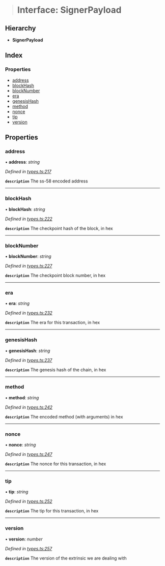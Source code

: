 > # Interface: SignerPayload

## Hierarchy

* **SignerPayload**

## Index

### Properties

* [address](_types_.signerpayload.md#address)
* [blockHash](_types_.signerpayload.md#blockhash)
* [blockNumber](_types_.signerpayload.md#blocknumber)
* [era](_types_.signerpayload.md#era)
* [genesisHash](_types_.signerpayload.md#genesishash)
* [method](_types_.signerpayload.md#method)
* [nonce](_types_.signerpayload.md#nonce)
* [tip](_types_.signerpayload.md#tip)
* [version](_types_.signerpayload.md#version)

## Properties

###  address

• **address**: *string*

*Defined in [types.ts:217](https://github.com/polkadot-js/api/blob/b8d8b7e/packages/api/src/types.ts#L217)*

**`description`** The ss-58 encoded address

___

###  blockHash

• **blockHash**: *string*

*Defined in [types.ts:222](https://github.com/polkadot-js/api/blob/b8d8b7e/packages/api/src/types.ts#L222)*

**`description`** The checkpoint hash of the block, in hex

___

###  blockNumber

• **blockNumber**: *string*

*Defined in [types.ts:227](https://github.com/polkadot-js/api/blob/b8d8b7e/packages/api/src/types.ts#L227)*

**`description`** The checkpoint block number, in hex

___

###  era

• **era**: *string*

*Defined in [types.ts:232](https://github.com/polkadot-js/api/blob/b8d8b7e/packages/api/src/types.ts#L232)*

**`description`** The era for this transaction, in hex

___

###  genesisHash

• **genesisHash**: *string*

*Defined in [types.ts:237](https://github.com/polkadot-js/api/blob/b8d8b7e/packages/api/src/types.ts#L237)*

**`description`** The genesis hash of the chain, in hex

___

###  method

• **method**: *string*

*Defined in [types.ts:242](https://github.com/polkadot-js/api/blob/b8d8b7e/packages/api/src/types.ts#L242)*

**`description`** The encoded method (with arguments) in hex

___

###  nonce

• **nonce**: *string*

*Defined in [types.ts:247](https://github.com/polkadot-js/api/blob/b8d8b7e/packages/api/src/types.ts#L247)*

**`description`** The nonce for this transaction, in hex

___

###  tip

• **tip**: *string*

*Defined in [types.ts:252](https://github.com/polkadot-js/api/blob/b8d8b7e/packages/api/src/types.ts#L252)*

**`description`** The tip for this transaction, in hex

___

###  version

• **version**: *number*

*Defined in [types.ts:257](https://github.com/polkadot-js/api/blob/b8d8b7e/packages/api/src/types.ts#L257)*

**`description`** The version of the extrinsic we are dealing with
